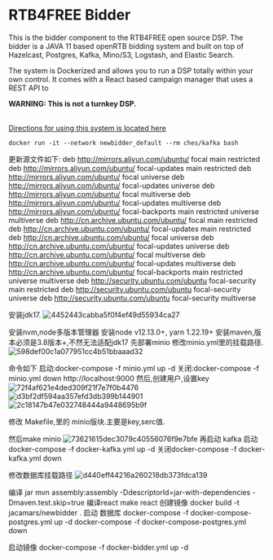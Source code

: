 RTB4FREE Bidder
===============

This is the bidder component to the RTB4FREE open source DSP.  The bidder is a JAVA 11 based openRTB bidding system and built on top of Hazelcast, Postgres, Kafka, Mino/S3, Logstash, and Elastic Search. 

The system is Dockerized and allows you to run a DSP totally within your own control. It comes with a React based campaign manager that uses a REST API to 

<b>WARNING: This is not a turnkey DSP.</b><br><br>

<a href="http://rtb4free.com" target="_blank">Directions for using this system is located here</a>

```
docker run -it --network newbidder_default --rm ches/kafka bash
```
更新源文件如下:
deb http://mirrors.aliyun.com/ubuntu/ focal main restricted
deb http://mirrors.aliyun.com/ubuntu/ focal-updates main restricted
deb http://mirrors.aliyun.com/ubuntu/ focal universe
deb http://mirrors.aliyun.com/ubuntu/ focal-updates universe
deb http://mirrors.aliyun.com/ubuntu/ focal multiverse
deb http://mirrors.aliyun.com/ubuntu/ focal-updates multiverse
deb http://mirrors.aliyun.com/ubuntu/ focal-backports main restricted universe multiverse
deb http://cn.archive.ubuntu.com/ubuntu/ focal main restricted
deb http://cn.archive.ubuntu.com/ubuntu/ focal-updates main restricted
deb http://cn.archive.ubuntu.com/ubuntu/ focal universe
deb http://cn.archive.ubuntu.com/ubuntu/ focal-updates universe
deb http://cn.archive.ubuntu.com/ubuntu/ focal multiverse
deb http://cn.archive.ubuntu.com/ubuntu/ focal-updates multiverse
deb http://cn.archive.ubuntu.com/ubuntu/ focal-backports main restricted universe multiverse
deb http://security.ubuntu.com/ubuntu focal-security main restricted
deb http://security.ubuntu.com/ubuntu focal-security universe
deb http://security.ubuntu.com/ubuntu focal-security multiverse

安装jdk17.
![4452443cabba5f0f4ef49d55934ca27](https://user-images.githubusercontent.com/3926945/188259047-6e736dc7-20bf-4f34-ad18-18e1472f9c22.png)

安装nvm,node多版本管理器
安装node v12.13.0+, yarn 1.22.19+
安装maven,版本必须是3.8版本+,不然无法适配jdk17
先部署minio
修改minio.yml里的挂载路径.
![598def00c1a077951cc4b51bbaaad32](https://user-images.githubusercontent.com/3926945/188259086-6a90b426-7b55-4592-b7e4-e0c74b8ca292.jpg)

命令如下
启动:docker-compose -f minio.yml up -d
关闭:docker-compose -f minio.yml down
http://localhost:9000
然后,创建用户,设置key
![72f4af621e4ded309f21f7e7f0b4476](https://user-images.githubusercontent.com/3926945/188259000-b3903824-dcc2-4f02-a298-7207547ea8d9.jpg)
![d3bf2df594aa357efd3db399b144901](https://user-images.githubusercontent.com/3926945/188259005-a4a3286e-03c3-4bdf-bb50-88e1cff07204.jpg)
![2c18147b47e032748444a9448695b9f](https://user-images.githubusercontent.com/3926945/188259007-efe69c06-267d-48a3-af3d-b694332c34f7.jpg)

修改 Makefile,里的 minio版块.主要是key,serc值.

然后make minio
![73621615dec3079c40556076f9e7bfe](https://user-images.githubusercontent.com/3926945/188259070-6753f71a-9035-4217-a1ec-60a326301878.jpg)
再启动 kafka
启动docker-compose -f docker-kafka.yml up -d
关闭docker-compose -f docker-kafka.yml down

修改数据库挂载路径
![d440eff44216a260218db373fdca139](https://user-images.githubusercontent.com/3926945/188259110-72562792-2c0a-4da1-b5b8-7f1bf1ce4675.jpg)

编译 jar
mvn assembly:assembly -DdescriptorId=jar-with-dependencies  -Dmaven.test.skip=true
编译react
make react
创建镜像
docker build -t jacamars/newbidder . 
启动 数据库
docker-compose -f docker-compose-postgres.yml up -d
docker-compose -f docker-compose-postgres.yml down

启动镜像
docker-compose -f docker-bidder.yml up -d













